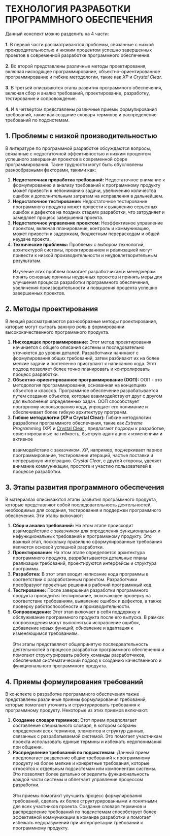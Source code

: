 # ТЕХНОЛОГИЯ РАЗРАБОТКИ ПРОГРАММНОГО ОБЕСПЕЧЕНИЯ
Данный конспект можно разделить на 4 части:\
\
**1.** В первой части рассматриваются проблемы, связанные с низкой производительностью и низким процентом успешно завершенных проектов в современной разработке программного обеспечения.\
\
**2.** Во второй представлены различные методы проектирования, включая нисходящее программирование, объектно-ориентированное программирование и гибкие методологии, такие как _XP_ и _Crystal Clear_.\
\
**3.** В третьей описываются этапы развития программного обеспечения, включая сбор и анализ требований, проектирование, разработку, тестирование и сопровождение.\
\
**4.** И в четвёртом представлены различные приемы формулирования требований, такие как создание словаря терминов и распределение требований по подсистемам.
## 1. Проблемы с низкой производительностью
В литературе по программной разработке обсуждаются вопросы, связанные с недостаточной эффективностью и низким процентом успешного завершения проектов в современной сфере программирования. Такие трудности могут быть обусловлены разнообразными факторами, такими как:
1) **Недостаточная проработка требований:** Недостаточное внимание к формулированию и анализу требований к программному продукту может привести к непониманию задачи, увеличению количества ошибок и дополнительным затратам на исправления в дальнейшем.
2) **Недостаточное тестирование:** Недостаточное тестирование программного продукта может привести к выявлению серьезных ошибок и дефектов на поздних стадиях разработки, что затрудняет и замедляет процесс завершения проекта.
3) **Недостаточное управление проектом:** Неэффективное управление проектом, включая планирование, контроль и коммуникацию, может привести к задержкам, бюджетным перерасходам и общей неудаче проекта.
4) **Технические проблемы:** Проблемы с выбором технологий, архитектурой системы, проектированием и реализацией могут привести к низкой производительности и неудовлетворительным результатам.\
\
Изучение этих проблем помогает разработчикам и менеджерам понять основные причины неудачных проектов и принять меры для улучшения процесса разработки программного обеспечения, увеличения производительности и повышения процента успешно завершенных проектов.
## 2. Методы проектирования
В лекций рассматриваются разнообразные методы проектирования, каторые могут сыграть важную роль в формировании высококачественного программного продукта.
1) **Нисходящее программирование:** Этот метод проектирования начинается с общего описания системы и последовательно уточняется до уровня деталей. Разработчики начинают с формулирования общих требований, затем разбивают их на более мелкие задачи и постепенно приступают к написанию кода. Этот подход позволяет более точно планировать и контролировать процесс разработки.
2) **Объектно-ориентированное программирование (ООП):** ООП - это методология программирования, основанная на концепциях объектов и классов. Программное обеспечение разрабатывается путем создания объектов, которые взаимодействуют друг с другом для выполнения определенных задач. ООП способствует повторному использованию кода, упрощает его понимание и обеспечивает более гибкую архитектуру программ.
3) **Гибкие методологии (XP и Crystal Clear):** Гибкие методологии разработки программного обеспечения, такие как _Extreme Programming_ (XP) и [Crystal Clear](https://github.com/ismatulla25/Abstract/edit/main/Crystal_Clear.png) , предлагают подходы к разработке, ориентированные на гибкость, быструю адаптацию к изменениям и активное \
\
взаимодействие с заказчиком. _XP_, например, подчеркивает парное программирование, тестирование итераций, частые поставки и непрерывную интеграцию. _Crystal Clear_, с другой стороны, уделяет внимание коммуникации, простоте и участию пользователей в процессе разработки.
## 3. Этапы развития программного обеспечения
В материалах описываются этапы развития программного продукта, которые представляют собой последовательность деятельностей, необходимых для создания, тестирования и поддержки программного обеспечения. Эти этапы включают:
1. **Сбор и анализ требований:** На этом этапе происходит взаимодействие с заказчиком для определения функциональных и нефункциональных требований к программному продукту. Это важный этап, поскольку правильно сформулированные требования являются основой успешной разработки.
2. **Проектирование:** На этом этапе определяется архитектура программного продукта, разрабатываются детальные планы реализации требований, проектируются интерфейсы и структура программы.
3. **Разработка:** В этот этап входит написание кода программы в соответствии с разработанным проектом. Разработчики преобразуют проектные решения в рабочий программный код.
4. **Тестирование:** После завершения разработки программного продукта проводится тестирование, включающее проверку на соответствие требованиям, выявление ошибок и дефектов, а также проверку работоспособности и производительности.
5. **Сопровождение:** Этот этап включает в себя поддержку и обслуживание программного продукта после его выпуска. В рамках сопровождения могут выполняться исправление ошибок, добавление новых функций, обновление и адаптация к изменяющимся требованиям.\
\
Эти этапы представляют общепринятую последовательность деятельностей в процессе разработки программного обеспечения и помогают структурировать работу команды разработчиков, обеспечивая систематический подход к созданию качественного и функционального программного продукта.
## 4. Приемы формулирования требований
В конспекте о разработке программного обеспечения также представлены различные приемы формулирования требований, которые помогают уточнить и структурировать требования к программному продукту. Некоторые из этих приемов включают:
1. **Создание словаря терминов:** Этот прием предполагает составление специального словаря, в котором собраны определения всех терминов, элементов и структур данных, связанных с разрабатываемой системой. Это помогает участникам проекта использовать единые термины и избежать недопонимания при общении.
2. **Распределение требований по подсистемам:** Данный прием предполагает разделение общих требований к программному продукту на более мелкие и конкретные требования, которые относятся к отдельным подсистемам или компонентам системы. Это позволяет более детально определить функциональность каждой части системы и облегчает управление процессом разработки.\
\
Эти приемы помогают улучшить процесс формулирования требований, сделать их более структурированными и понятными для всех участников проекта. Создание словаря терминов и распределение требований по подсистемам способствует более эффективной коммуникации в команде разработки и помогает избежать недоразумений при интерпретации требований к программному продукту.
